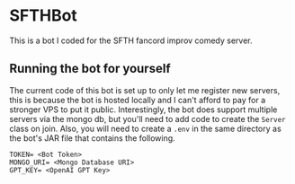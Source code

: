 # SFTHBot

This is a bot I coded for the SFTH fancord improv comedy server.

## Running the bot for yourself
The current code of this bot is set up to only let me register new servers, this is because the bot is hosted locally and I can't afford to pay for a stronger VPS to put it public.
Interestingly, the bot does support multiple servers via the mongo db, but you'll need to add code to create the `Server` class on join.
Also, you will need to create a `.env` in the same directory as the bot's JAR file that contains the following.
```
TOKEN= <Bot Token>
MONGO_URI= <Mongo Database URI>
GPT_KEY= <OpenAI GPT Key>
```